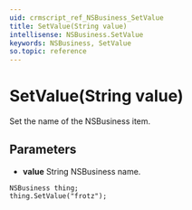 ```yaml
---
uid: crmscript_ref_NSBusiness_SetValue
title: SetValue(String value)
intellisense: NSBusiness.SetValue
keywords: NSBusiness, SetValue
so.topic: reference
---
```


# SetValue(String value)

Set the name of the NSBusiness item.

## Parameters

* **value** String NSBusiness name.

```crmscript
NSBusiness thing;
thing.SetValue("frotz");
```

